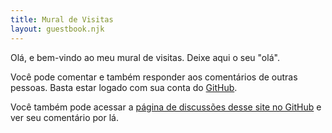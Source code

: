 ```yaml
---
title: Mural de Visitas
layout: guestbook.njk
---
```

Olá, e bem-vindo ao meu mural de visitas. Deixe aqui o seu "olá".

Você pode comentar e também responder aos comentários de outras pessoas. Basta estar logado com sua conta do [GitHub](https://github.com).

Você também pode acessar a [página de discussões desse site no GitHub](https://github.com/vctrtvfrrr/vctrtvfrrr/discussions/1) e ver seu comentário por lá.
